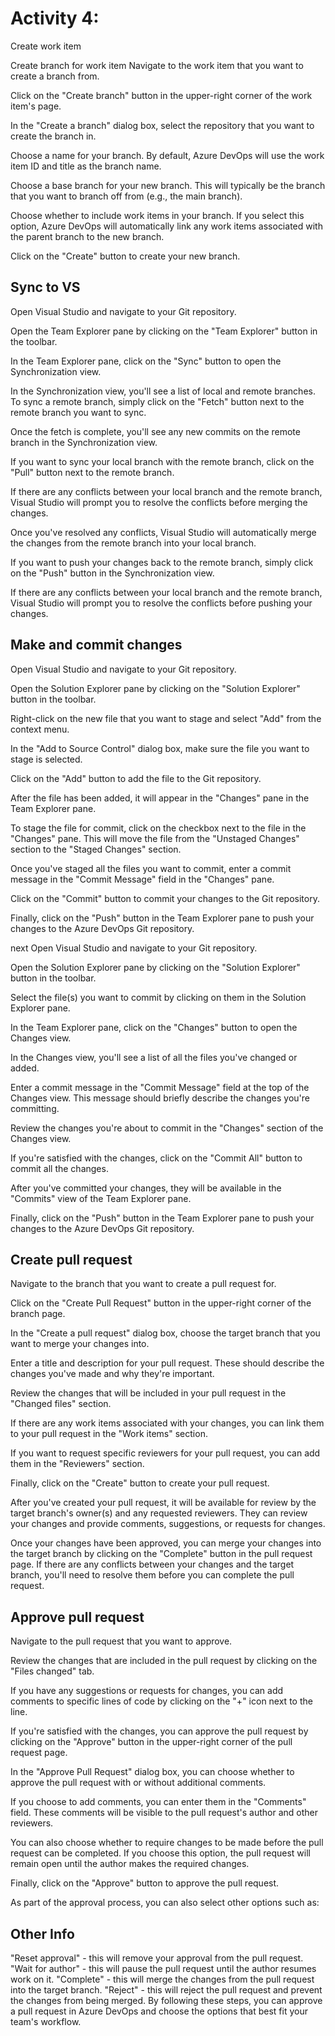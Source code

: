 # Activity 4:

Create work item

Create branch for work item
Navigate to the work item that you want to create a branch from.

Click on the "Create branch" button in the upper-right corner of the work item's page.

In the "Create a branch" dialog box, select the repository that you want to create the branch in.

Choose a name for your branch. By default, Azure DevOps will use the work item ID and title as the branch name.

Choose a base branch for your new branch. This will typically be the branch that you want to branch off from (e.g., the main branch).

Choose whether to include work items in your branch. If you select this option, Azure DevOps will automatically link any work items associated with the parent branch to the new branch.

Click on the "Create" button to create your new branch.

## Sync to VS
Open Visual Studio and navigate to your Git repository.

Open the Team Explorer pane by clicking on the "Team Explorer" button in the toolbar.

In the Team Explorer pane, click on the "Sync" button to open the Synchronization view.

In the Synchronization view, you'll see a list of local and remote branches. To sync a remote branch, simply click on the "Fetch" button next to the remote branch you want to sync.

Once the fetch is complete, you'll see any new commits on the remote branch in the Synchronization view.

If you want to sync your local branch with the remote branch, click on the "Pull" button next to the remote branch.

If there are any conflicts between your local branch and the remote branch, Visual Studio will prompt you to resolve the conflicts before merging the changes.

Once you've resolved any conflicts, Visual Studio will automatically merge the changes from the remote branch into your local branch.

If you want to push your changes back to the remote branch, simply click on the "Push" button in the Synchronization view.

If there are any conflicts between your local branch and the remote branch, Visual Studio will prompt you to resolve the conflicts before pushing your changes.

## Make and commit changes

Open Visual Studio and navigate to your Git repository.

Open the Solution Explorer pane by clicking on the "Solution Explorer" button in the toolbar.

Right-click on the new file that you want to stage and select "Add" from the context menu.

In the "Add to Source Control" dialog box, make sure the file you want to stage is selected.

Click on the "Add" button to add the file to the Git repository.

After the file has been added, it will appear in the "Changes" pane in the Team Explorer pane.

To stage the file for commit, click on the checkbox next to the file in the "Changes" pane. This will move the file from the "Unstaged Changes" section to the "Staged Changes" section.

Once you've staged all the files you want to commit, enter a commit message in the "Commit Message" field in the "Changes" pane.

Click on the "Commit" button to commit your changes to the Git repository.

Finally, click on the "Push" button in the Team Explorer pane to push your changes to the Azure DevOps Git repository.

next
Open Visual Studio and navigate to your Git repository.

Open the Solution Explorer pane by clicking on the "Solution Explorer" button in the toolbar.

Select the file(s) you want to commit by clicking on them in the Solution Explorer pane.

In the Team Explorer pane, click on the "Changes" button to open the Changes view.

In the Changes view, you'll see a list of all the files you've changed or added.

Enter a commit message in the "Commit Message" field at the top of the Changes view. This message should briefly describe the changes you're committing.

Review the changes you're about to commit in the "Changes" section of the Changes view.

If you're satisfied with the changes, click on the "Commit All" button to commit all the changes.

After you've committed your changes, they will be available in the "Commits" view of the Team Explorer pane.

Finally, click on the "Push" button in the Team Explorer pane to push your changes to the Azure DevOps Git repository.


## Create pull request

Navigate to the branch that you want to create a pull request for.

Click on the "Create Pull Request" button in the upper-right corner of the branch page.

In the "Create a pull request" dialog box, choose the target branch that you want to merge your changes into.

Enter a title and description for your pull request. These should describe the changes you've made and why they're important.

Review the changes that will be included in your pull request in the "Changed files" section.

If there are any work items associated with your changes, you can link them to your pull request in the "Work items" section.

If you want to request specific reviewers for your pull request, you can add them in the "Reviewers" section.

Finally, click on the "Create" button to create your pull request.

After you've created your pull request, it will be available for review by the target branch's owner(s) and any requested reviewers. They can review your changes and provide comments, suggestions, or requests for changes.

Once your changes have been approved, you can merge your changes into the target branch by clicking on the "Complete" button in the pull request page. If there are any conflicts between your changes and the target branch, you'll need to resolve them before you can complete the pull request.


## Approve pull request

Navigate to the pull request that you want to approve.

Review the changes that are included in the pull request by clicking on the "Files changed" tab.

If you have any suggestions or requests for changes, you can add comments to specific lines of code by clicking on the "+" icon next to the line.

If you're satisfied with the changes, you can approve the pull request by clicking on the "Approve" button in the upper-right corner of the pull request page.

In the "Approve Pull Request" dialog box, you can choose whether to approve the pull request with or without additional comments.

If you choose to add comments, you can enter them in the "Comments" field. These comments will be visible to the pull request's author and other reviewers.

You can also choose whether to require changes to be made before the pull request can be completed. If you choose this option, the pull request will remain open until the author makes the required changes.

Finally, click on the "Approve" button to approve the pull request.

As part of the approval process, you can also select other options such as:

## Other Info
"Reset approval" - this will remove your approval from the pull request.
"Wait for author" - this will pause the pull request until the author resumes work on it.
"Complete" - this will merge the changes from the pull request into the target branch.
"Reject" - this will reject the pull request and prevent the changes from being merged.
By following these steps, you can approve a pull request in Azure DevOps and choose the options that best fit your team's workflow.
